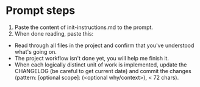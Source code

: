 # Prompt steps

1. Paste the content of init-instructions.md to the prompt.
2. When done reading, paste this:

- Read through all files in the project and confirm that you've understood what's going on.
- The project workflow isn't done yet, you will help me finish it.
- When each logically distinct unit of work is implemented, update the CHANGELOG (be careful to get current date) and commit the changes (pattern: <type>[optional scope]: <what changed> (<optional why/context>), < 72 chars).





